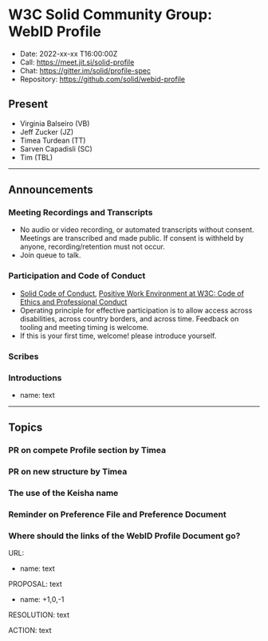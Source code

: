 # W3C Solid Community Group: WebID Profile

* Date: 2022-xx-xx T16:00:00Z
* Call: <https://meet.jit.si/solid-profile>
* Chat: <https://gitter.im/solid/profile-spec>
* Repository: <https://github.com/solid/webid-profile>

## Present

* Virginia Balseiro (VB)
* Jeff Zucker (JZ)
* Timea Turdean (TT)
* Sarven Capadisli (SC)
* Tim (TBL)

---

## Announcements

### Meeting Recordings and Transcripts

* No audio or video recording, or automated transcripts without consent. Meetings are transcribed and made public. If consent is withheld by anyone, recording/retention must not occur.
* Join queue to talk.

### Participation and Code of Conduct

* [Solid Code of Conduct](https://github.com/solid/process/blob/main/code-of-conduct.md), [Positive Work Environment at W3C: Code of Ethics and Professional Conduct](https://www.w3.org/Consortium/cepc/)
* Operating principle for effective participation is to allow access across disabilities, across country borders, and across time. Feedback on tooling and meeting timing is welcome.
* If this is your first time, welcome! please introduce yourself.

### Scribes

### Introductions

* name: text

---

## Topics

### PR on compete Profile section by Timea

### PR on new structure by Timea

### The use of the Keisha name

### Reminder on Preference File and Preference Document

### Where should the links of the WebID Profile Document go?

URL:

* name: text

PROPOSAL: text

* name: +1,0,-1

RESOLUTION: text

ACTION: text
